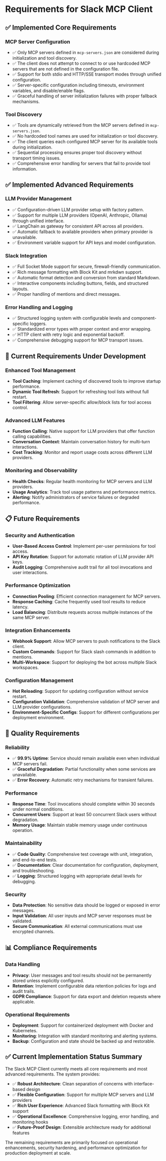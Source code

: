 # Requirements for Slack MCP Client

## ✅ Implemented Core Requirements

### MCP Server Configuration

- ✅ Only MCP servers defined in `mcp-servers.json` are considered during initialization and tool discovery.
- ✅ The client does not attempt to connect to or use hardcoded MCP servers that are not defined in the configuration file.
- ✅ Support for both stdio and HTTP/SSE transport modes through unified configuration.
- ✅ Server-specific configuration including timeouts, environment variables, and disable/enable flags.
- ✅ Graceful handling of server initialization failures with proper fallback mechanisms.

### Tool Discovery

- ✅ Tools are dynamically retrieved from the MCP servers defined in `mcp-servers.json`.
- ✅ No hardcoded tool names are used for initialization or tool discovery.
- ✅ The client queries each configured MCP server for its available tools during initialization.
- ✅ Sequential processing ensures proper tool discovery without transport timing issues.
- ✅ Comprehensive error handling for servers that fail to provide tool information.

## ✅ Implemented Advanced Requirements

### LLM Provider Management

- ✅ Configuration-driven LLM provider setup with factory pattern.
- ✅ Support for multiple LLM providers (OpenAI, Anthropic, Ollama) through unified interface.
- ✅ LangChain as gateway for consistent API across all providers.
- ✅ Automatic fallback to available providers when primary provider is unavailable.
- ✅ Environment variable support for API keys and model configuration.

### Slack Integration

- ✅ Full Socket Mode support for secure, firewall-friendly communication.
- ✅ Rich message formatting with Block Kit and mrkdwn support.
- ✅ Automatic format detection and conversion from standard Markdown.
- ✅ Interactive components including buttons, fields, and structured layouts.
- ✅ Proper handling of mentions and direct messages.

### Error Handling and Logging

- ✅ Structured logging system with configurable levels and component-specific loggers.
- ✅ Standardized error types with proper context and error wrapping.
- ✅ HTTP client with retry logic and exponential backoff.
- ✅ Comprehensive debugging support for MCP transport issues.

## 🔄 Current Requirements Under Development

### Enhanced Tool Management

- **Tool Caching**: Implement caching of discovered tools to improve startup performance.
- **Dynamic Tool Refresh**: Support for refreshing tool lists without full restart.
- **Tool Filtering**: Allow server-specific allow/block lists for tool access control.

### Advanced LLM Features

- **Function Calling**: Native support for LLM providers that offer function calling capabilities.
- **Conversation Context**: Maintain conversation history for multi-turn interactions.
- **Cost Tracking**: Monitor and report usage costs across different LLM providers.

### Monitoring and Observability

- **Health Checks**: Regular health monitoring for MCP servers and LLM providers.
- **Usage Analytics**: Track tool usage patterns and performance metrics.
- **Alerting**: Notify administrators of service failures or degraded performance.

## 📋 Future Requirements

### Security and Authentication

- **User-Based Access Control**: Implement per-user permissions for tool access.
- **API Key Rotation**: Support for automatic rotation of LLM provider API keys.
- **Audit Logging**: Comprehensive audit trail for all tool invocations and user interactions.

### Performance Optimization

- **Connection Pooling**: Efficient connection management for MCP servers.
- **Response Caching**: Cache frequently used tool results to reduce latency.
- **Load Balancing**: Distribute requests across multiple instances of the same MCP server.

### Integration Enhancements

- **Webhook Support**: Allow MCP servers to push notifications to the Slack client.
- **Custom Commands**: Support for Slack slash commands in addition to mentions.
- **Multi-Workspace**: Support for deploying the bot across multiple Slack workspaces.

### Configuration Management

- **Hot Reloading**: Support for updating configuration without service restart.
- **Configuration Validation**: Comprehensive validation of MCP server and LLM provider configurations.
- **Environment-Specific Configs**: Support for different configurations per deployment environment.

## 🎯 Quality Requirements

### Reliability

- ✅ **99.9% Uptime**: Service should remain available even when individual MCP servers fail.
- ✅ **Graceful Degradation**: Partial functionality when some services are unavailable.
- ✅ **Error Recovery**: Automatic retry mechanisms for transient failures.

### Performance

- **Response Time**: Tool invocations should complete within 30 seconds under normal conditions.
- **Concurrent Users**: Support at least 50 concurrent Slack users without degradation.
- **Memory Usage**: Maintain stable memory usage under continuous operation.

### Maintainability

- ✅ **Code Quality**: Comprehensive test coverage with unit, integration, and end-to-end tests.
- ✅ **Documentation**: Clear documentation for configuration, deployment, and troubleshooting.
- ✅ **Logging**: Structured logging with appropriate detail levels for debugging.

### Security

- **Data Protection**: No sensitive data should be logged or exposed in error messages.
- **Input Validation**: All user inputs and MCP server responses must be validated.
- **Secure Communication**: All external communications must use encrypted channels.

## 📊 Compliance Requirements

### Data Handling

- **Privacy**: User messages and tool results should not be permanently stored unless explicitly configured.
- **Retention**: Implement configurable data retention policies for logs and audit trails.
- **GDPR Compliance**: Support for data export and deletion requests where applicable.

### Operational Requirements

- **Deployment**: Support for containerized deployment with Docker and Kubernetes.
- **Monitoring**: Integration with standard monitoring and alerting systems.
- **Backup**: Configuration and state should be backed up and restorable.

## ✅ Current Implementation Status Summary

The Slack MCP Client currently meets all core requirements and most advanced requirements. The system provides:

- ✅ **Robust Architecture**: Clean separation of concerns with interface-based design
- ✅ **Flexible Configuration**: Support for multiple MCP servers and LLM providers
- ✅ **Rich User Experience**: Advanced Slack formatting with Block Kit support
- ✅ **Operational Excellence**: Comprehensive logging, error handling, and monitoring hooks
- ✅ **Future-Proof Design**: Extensible architecture ready for additional features

The remaining requirements are primarily focused on operational enhancements, security hardening, and performance optimization for production deployment at scale.
